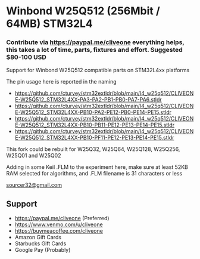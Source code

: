 # Winbond W25Q512 (256Mbit / 64MB) STM32L4
### Contribute via   https://paypal.me/cliveone  everything helps, this takes a lot of time, parts, fixtures and effort. Suggested $80-100 USD

Support for Winbond W25Q512 compatible parts on STM32L4xx platforms

The pin usage here is reported in the naming

 *  https://github.com/cturvey/stm32extldr/blob/main/l4_w25q512/CLIVEONE-W25Q512_STM32L4XX-PA3-PA2-PB1-PB0-PA7-PA6.stldr
 *  https://github.com/cturvey/stm32extldr/blob/main/l4_w25q512/CLIVEONE-W25Q512_STM32L4XX-PB10-PA2-PE12-PB0-PE14-PE15.stldr
 *  https://github.com/cturvey/stm32extldr/blob/main/l4_w25q512/CLIVEONE-W25Q512_STM32L4XX-PB10-PB11-PE12-PE13-PE14-PE15.stldr
 *  https://github.com/cturvey/stm32extldr/blob/main/l4_w25q512/CLIVEONE-W25Q512_STM32L4XX-PB10-PF11-PE12-PE13-PE14-PE15.stldr

This fork could be rebuilt for W25Q32, W25Q64, W25Q128, W25Q256, W25Q01 and W25Q02

Adding in some Keil .FLM to the experiment here, make sure at least 52KB RAM selected for algorithms, and .FLM filename is 31 characters or less

 sourcer32@gmail.com
 
##  Support
 
  *  https://paypal.me/cliveone (Preferred)
  *  https://www.venmo.com/u/cliveone
  *  https://buymeacoffee.com/cliveone
  *  Amazon Gift Cards
  *  Starbucks Gift Cards
  *  Google Pay (Probably) 
